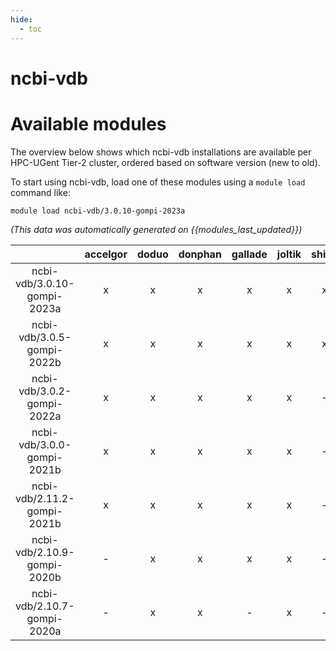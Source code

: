 ```yaml
---
hide:
  - toc
---
```


ncbi-vdb
========

# Available modules


The overview below shows which ncbi-vdb installations are available per HPC-UGent Tier-2 cluster, ordered based on software version (new to old).

To start using ncbi-vdb, load one of these modules using a `module load` command like:

```shell
module load ncbi-vdb/3.0.10-gompi-2023a
```

*(This data was automatically generated on {{modules_last_updated}})*  

| |accelgor|doduo|donphan|gallade|joltik|shinx|skitty|
| :---: | :---: | :---: | :---: | :---: | :---: | :---: | :---: |
|ncbi-vdb/3.0.10-gompi-2023a|x|x|x|x|x|x|x|
|ncbi-vdb/3.0.5-gompi-2022b|x|x|x|x|x|x|x|
|ncbi-vdb/3.0.2-gompi-2022a|x|x|x|x|x|-|x|
|ncbi-vdb/3.0.0-gompi-2021b|x|x|x|x|x|-|x|
|ncbi-vdb/2.11.2-gompi-2021b|x|x|x|x|x|-|x|
|ncbi-vdb/2.10.9-gompi-2020b|-|x|x|x|x|-|x|
|ncbi-vdb/2.10.7-gompi-2020a|-|x|x|-|x|-|x|
